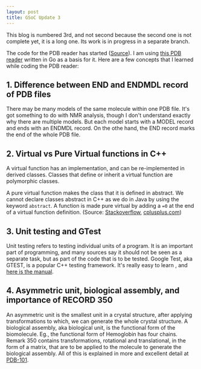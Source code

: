 ```yaml
---
layout: post
title: GSoC Update 3
---
```

This blog is numbered 3rd, and not second because the second one is not complete yet, it is a long one. Its work is in progress in a separate branch.

The code for the PDB reader has started ([Source](https://github.com/foowhiz/avogadrolibs/blob/pdbreader/avogadro/io/pdbformat.cpp)). I am using [this PDB reader](https://github.com/fogleman/ribbon/blob/master/pdb/reader.go) written in Go as a basis for it.
Here are a few concepts that I learned while coding the PDB reader:
## 1. Difference between END and ENDMDL record of PDB files
There may be many models of the same molecule within one PDB file. It's got something to do with NMR analysis, though I don't understand exactly why there are multiple models. But each model starts with a MODEL record and ends with an ENDMDL record.
On the othe hand, the END record marks the end of the whole PDB file.

## 2. Virtual vs Pure Virtual functions in C++
A virtual function has an implementation, and can be re-implemented in derived classes. Classes that define or inherit a virtual function are polymorphic classes.

A pure virtual function makes the class that it is defined in abstract. We cannot declare classes abstract in C++ as we do in Java by using the keyword `abstract`. A function is made pure virtual by adding a `=0` at the end of a virtual function definition.
(Source: [Stackoverflow](https://stackoverflow.com/questions/2652198/difference-between-a-virtual-function-and-a-pure-virtual-function), [cplusplus.com](http://www.cplusplus.com/doc/tutorial/polymorphism/))

## 3. Unit testing and GTest
Unit testing refers to testing individual units of a program. It is an important part of programming, and many sources say it should not be seen as a separate task, but as part of the code that is to be tested.
Google Test, aka GTEST, is a popular C++ testing framework. It's really easy to learn , and [here is the manual](https://github.com/google/googletest/blob/master/googletest/docs/Primer.md).

## 4. Asymmetric unit, biological assembly, and importance of RECORD 350
An asymmetric unit is the smallest unit in a crystal structure, after applying transformations to which, we can generate the whole crystal structure.
A biological assembly, aka biological unit, is the functional form of the biomolecule. Eg., the functional form of Hemoglobin has four chains.
Remark 350 contains transformations, rotational and translational, in the form of a matrix, that are to be applied to the molecule to generate the biological assembly.
All of this is explained in more and excellent detail at [PDB-101](https://pdb101.rcsb.org/learn/guide-to-understanding-pdb-data/biological-assemblies#Anchor-BioUnit).
